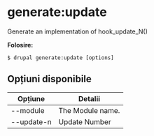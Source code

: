 # generate:update
Generate an implementation of hook_update_N()

**Folosire:**
```
$ drupal generate:update [options]
```

## Opțiuni disponibile
Opțiune | Detalii
-------|-------------
--module | The Module name.
--update-n | Update Number

